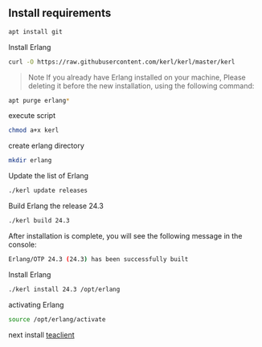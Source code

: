 ## Install requirements
```bash
apt install git
```

Install Erlang
```bash
curl -O https://raw.githubusercontent.com/kerl/kerl/master/kerl
```
> Note
> If you already have Erlang installed on your machine, Please deleting it before the new installation, using the following command:
```bash
apt purge erlang*
```
execute script
```bash
chmod a+x kerl
```
create erlang directory
```bash
mkdir erlang
```
Update the list of Erlang 
```bash
./kerl update releases
```

Build Erlang the release 24.3 
```bash
./kerl build 24.3
```

After installation is complete, you will see the following message in the console:
```bash
Erlang/OTP 24.3 (24.3) has been successfully built
```

Install Erlang 
```bash
./kerl install 24.3 /opt/erlang
```
activating Erlang 
```bash
source /opt/erlang/activate
```
next install [teaclient](https://github.com/fatalbar/Testnet-validator/blob/main/Deinfra%20Testnet/clienttea.md)

